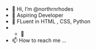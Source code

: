 - 👋 Hi, I’m @northrnrhodes
- 👀 Aspiring Developer
- 🌱 FLuent in HTML , CSS, Python <a href="https://emoji.gg/emoji/1887_python"><img src="https://cdn3.emoji.gg/emojis/1887_python.png" width="5px" height="5px" alt="python"></a>
- - 💞️ 
- 📫 How to reach me ...

<!---
northrnrhodes/northrnrhodes is a ✨ special ✨ repository because its `README.md` (this file) appears on your GitHub profile.
You can click the Preview link to take a look at your changes.
--->
